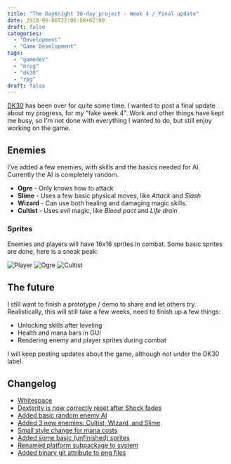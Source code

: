 ```yaml
---
title: "The DayKnight 30-day project - Week 4 / Final update"
date: 2018-06-06T22:06:08+02:00
draft: false
categories:
  - "Development"
  - "Game Development"
tags:
  - "gamedev"
  - "mrpg"
  - "dk30"
  - "rpg"
draft: false
---
```


[DK30](../dayknight30) has been over for quite some time.
I wanted to post a final update about my progress, for my "fake week 4".
Work and other things have kept me busy, so I'm not done with everything I wanted to do, but still enjoy working on the game.

## Enemies

I've added a few enemies, with skills and the basics needed for AI.
Currently the AI is completely random.

* **Ogre** - Only knows how to attack
* **Slime** - Uses a few basic physical moves, like *Attack* and *Slash*
* **Wizard** - Can use both healing and damaging magic skills.
* **Cultist** - Uses *evil* magic, like *Blood pact* and *Life drain*

### Sprites

Enemies and players will have 16x16 sprites in combat.
Some basic sprites are done, here is a sneak peak:

![Player](/mrpg/warrior.png)
![Ogre](/mrpg/ogre.png)
![Cultist](/mrpg/cultist.png)

## The future

I still want to finish a prototype / demo to share and let others try.
Realistically, this will still take a few weeks, need to finish up a few things:

* Unlocking skills after leveling
* Health and mana bars in GUI
* Rendering enemy and player sprites during combat

I will keep posting updates about the game, although not under the DK30 label.

## Changelog

* [Whitespace](https://github.com/olehermanse/mrpg/commit/09facd307b31afe17af9b11f4dfa46e1209df836)
* [Dexterity is now correctly reset after Shock fades](https://github.com/olehermanse/mrpg/commit/74fcd95d81390d3956ed29e08705ca085f39d654)
* [Added basic random enemy AI](https://github.com/olehermanse/mrpg/commit/4282c02d8291037f492751a09973396cc83d5b42)
* [Added 3 new enemies: Cultist, Wizard, and Slime](https://github.com/olehermanse/mrpg/commit/e7994a576a96476848131e3004b87e93e7e65093)
* [Small style change for mana costs](https://github.com/olehermanse/mrpg/commit/187780fee8a2facf76140b1a900a734b951a166f)
* [Added some basic (unfinished) sprites](https://github.com/olehermanse/mrpg/commit/54b76bd84221bbba127b70808e64311b80aa745d)
* [Renamed platform subpackage to system](https://github.com/olehermanse/mrpg/commit/2f138ba8c770ca22e5107abffb168feec134ca9f)
* [Added binary git attribute to png files](https://github.com/olehermanse/mrpg/commit/bc7c4a9b7f0bfbda14fc7d97396849004421c617)
